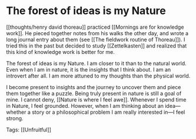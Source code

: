 # The forest of ideas is my Nature

[[thoughts/henry david thoreau]] practiced [[Mornings are for knowledge work]]. He pieced together notes from his walks the other day, and wrote a long journal entry about them (see [[The fieldwork routine of Thoreau]]). I tried this in the past but decided to study [[Zettelkasten]] and realized that this kind of knowledge work is better for me.

The forest of ideas is my Nature. I am closer to it than to the natural world. Even when I am in nature, it is the insights that I think about. I am an introvert after all. I am more attuned to my thoughts than the physical world.

I become present to insights and the journey to uncover them and piece them together like a puzzle. Being truly present in nature is still a goal of mine. I cannot deny, [[Nature is where I feel awe]]. Whenever I spend time in Nature, I feel grounded. However, when I am thinking about an idea—whether a story or a philosophical problem I am really interested in—I feel strong.

Tags: [[Unfruitful]]

